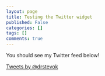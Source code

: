 ```yaml
---
layout: page
title: Testing the Twitter widget
published: False
categories: []
tags: []
comments: true
---
```


You should see my Twitter feed below!

<a class="twitter-timeline" href="https://twitter.com/drstevok" data-widget-id="537632855606951936">Tweets by @drstevok</a>
<script>!function(d,s,id){var js,fjs=d.getElementsByTagName(s)[0],p=/^http:/.test(d.location)?'http':'https';if(!d.getElementById(id)){js=d.createElement(s);js.id=id;js.src=p+"://platform.twitter.com/widgets.js";fjs.parentNode.insertBefore(js,fjs);}}(document,"script","twitter-wjs");</script>

